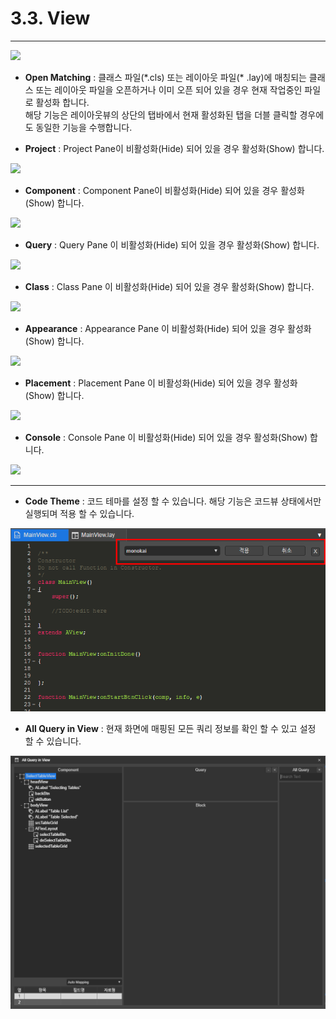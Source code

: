 # 3.3. View

---

![](/assets/menu_view.png)

* **Open Matching** : 클래스 파일\(\*.cls\) 또는 레이아웃 파일\(\* .lay\)에 매칭되는 클래스 또는 레이아웃 파일을 오픈하거나 이미 오픈 되어 있을 경우 현재 작업중인 파일로 활성화 합니다.  
  해당 기능은 레이아웃뷰의 상단의 탭바에서 현재 활성화된 탭을 더블 클릭할 경우에도 동일한 기능을 수행합니다.

* **Project** :  Project Pane이 비활성화\(Hide\) 되어 있을 경우 활성화\(Show\) 합니다.

![](/assets/pane-project.png)

* **Component** : Component Pane이 비활성화\(Hide\) 되어 있을 경우 활성화\(Show\) 합니다. 

![](/assets/pane-component.png)

* **Query** : Query Pane 이 비활성화\(Hide\) 되어 있을 경우 활성화\(Show\) 합니다. 

![](/assets/pain-query.png)

* **Class** :  Class Pane 이 비활성화\(Hide\) 되어 있을 경우 활성화\(Show\) 합니다.

![](/assets/pane-class.png)

* **Appearance** : Appearance Pane 이 비활성화\(Hide\) 되어 있을 경우 활성화\(Show\) 합니다.

![](/assets/pane-appearance.png)

* **Placement** : Placement Pane 이 비활성화\(Hide\) 되어 있을 경우 활성화\(Show\) 합니다.

![](/assets/pane-placement.png)

* **Console** : Console Pane 이 비활성화\(Hide\) 되어 있을 경우 활성화\(Show\) 합니다.

![](/assets/pane-console.png)

---

* **Code Theme** : 코드 테마를 설정 할 수 있습니다. 해당 기능은 코드뷰 상태에서만 실행되며 적용 할 수 있습니다. 

![](/assets/code-theme.png)

* **All Query in View** : 현재 화면에 매핑된 모든 쿼리 정보를 확인 할 수 있고 설정 할 수 있습니다.

![](/assets/all-query-view.png)

